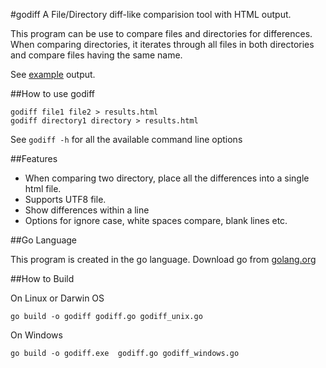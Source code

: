 #godiff
A File/Directory diff-like comparision tool with HTML output.

This program can be use to compare files and directories for differences.
When comparing directories, it iterates through all files in both directories
and compare files having the same name.

See [example](http://spcau.github.com/godiff/example.html) output.

##How to use godiff

	godiff file1 file2 > results.html
	godiff directory1 directory > results.html

See `godiff -h` for all the available command line options

##Features

* When comparing two directory, place all the differences into  a single html file.
* Supports UTF8 file. 
* Show differences within a line
* Options for ignore case, white spaces compare, blank lines etc.

##Go Language

This program is created in the go language.
Download go from [golang.org](http://golang.org)

##How to Build

On Linux or Darwin OS

	go build -o godiff godiff.go godiff_unix.go

On Windows

	go build -o godiff.exe  godiff.go godiff_windows.go

